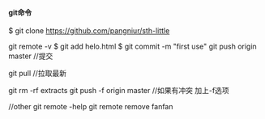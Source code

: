 #### git命令


$ git clone https://github.com/pangniur/sth-little

git remote -v
$ git add helo.html
$ git commit -m "first use"
git push origin master //提交

git pull  //拉取最新



 git rm -rf extracts
git push -f origin master  //如果有冲突 加上-f选项


//other
git remote -help
git remote remove fanfan